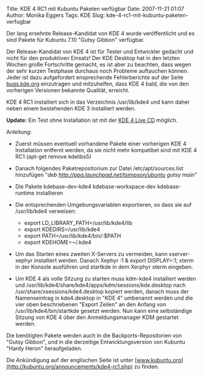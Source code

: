 Title: KDE 4 RC1 mit Kubuntu Paketen verfügbar
Date: 2007-11-21 01:07
Author: Monika Eggers
Tags: KDE
Slug: kde-4-rc1-mit-kubuntu-paketen-verfugbar

Der lang ersehnte Release-Kandidat von KDE 4 wurde veröffentlicht und es
sind Pakete für Kubuntu 7.10 "Gutsy Gibbon" verfügbar.


Der Release-Kandidat von KDE 4 ist für Tester und Entwickler gedacht und
nicht für den produktiven Einsatz! Der KDE Desktop hat in den letzten
Wochen große Fortschritte gemacht, es ist aber zu beachten, dass wegen
der sehr kurzen Testphase durchaus noch Probleme auftauchen können. 
Jeder ist dazu aufgefordert ensprechende Fehlerberichte auf der Seite
[bugs.kde.org](http://bugs.kde.org/ "http://bugs.kde.org:") einzutragen und mitzuhelfen, dass KDE 4 bald, die von den
vorherigen Versionen bekannte Qualität, erreicht.


KDE 4 RC1 installiert sich in das Verzeichnis /usr/lib/kde4 und kann
daher neben einem bestehenden KDE 3 installiert werden.  

**Update:** Ein Test ohne Installation ist mit der [KDE 4 Live
CD](http://kubuntu.org/~jriddell/cds/kubuntu-kde4-20071126.iso "KDE 4 LiveCD")
möglich.


<!--break--><!--break-->

Anleitung:


-   Zuerst müssen eventuell vorhandene Pakete einer vorherigen KDE 4
    Installation entfernt werden, da sie nicht mehr kompatibel sind mit
    KDE 4 RC1 (apt-get remove kdelibs5)
-   Danach folgendes Paketrepositorium zur Datei /etc/apt/sources.list
    hinzufügen "*deb <http://ppa.launchpad.net/tsimpson/ubuntu> gutsy
    main*"
-   Die Pakete kdebase-dev-kde4 kdebase-workspace-dev kdebase-runtime
    installieren
-   Die entsprechenden Umgebungsvariablen exportieren, so dass sie auf
    /usr/lib/kde4 verweisen:

    
    -   export LD\_LIBRARY\_PATH=/usr/lib/kde4/lib
    -   export KDEDIRS=/usr/lib/kde4
    -   export PATH=/usr/lib/kde4/bin/:$PATH
    -   export KDEHOME=\~/.kde4

    
    
-   Um das Starten eines zweiten X-Servers zu vermeiden, kann
    xserver-xephyr installiert werden. Danach Xephyr :1 & export
    DISPLAY=:1; xterm in der Konsole ausführen und startkde in dem
    Xerphyr xterm eingeben.
-   Um KDE 4 als volle Sitzung zu starten muss kdm-kde4 installiert
    werden und /usr/lib/kde4/share/kde4/apps/kdm/sessions/kde.desktop
    nach /usr/share/xsessions/kde4.desktop kopiert werden, danach muss
    der Namenseintrag in kde4.desktop in "KDE 4" umbenannt werden und
    die vier oben beschriebenen "Export Zeilen" an den Anfang von
    /usr/lib/kde4/bin/startkde gesetzt werden. Nun kann eine
    selbständige Sitzung von KDE 4 über den Anmeldungsmanager KDM
    gestartet werden.


Die benötigten Pakete werden auch in die Backports-Repositorien von
"Gutsy Gibbon", und in die derzeitige Entwicklungsversion von Kubuntu
"Hardy Heron" heraufgeladen.


Die Ankündigung auf der englischen Seite ist unter
[www.kubuntu.org](http://kubuntu.org/announcements/kde4-rc1.php) zu
finden.




